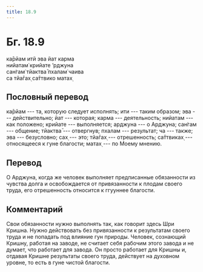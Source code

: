 ```yaml
---
title: 18.9
---
```


# Бг. 18.9
ка̄рйам итй эва йат карма<br/>
нийатам̇ крийате ’рджуна<br/>
сан̇гам̇ тйактва̄ пхалам̇ чаива<br/>
са тйа̄гах̣ са̄ттвико матах̣
## Пословный перевод

ка̄рйам --- та, которую следует исполнять; ити --- таким образом; эва ---
действительно; йат --- которая; карма --- деятельность; нийатам --- как
положено; крийате --- выполняется; арджуна --- о Арджуна; сан̇гам ---
общение; тйактва̄ --- отвергнув; пхалам --- результат; ча --- также; эва
--- безусловно; сах̣ --- это; тйа̄гах̣ --- отрешенность; са̄ттвиках̣ ---
относящееся к гуне благости; матах̣ --- по Моему мнению.

## Перевод

О Арджуна, когда же человек выполняет предписанные обязанности из
чувства долга и освобождается от привязанности к плодам своего труда,
его отрешенность относится к ггууннее благости.

## Комментарий

Свои обязанности нужно выполнять так, как говорит здесь Шри Кришна.
Нужно действовать без привязанности к результатам своего труда и не
попадать под влияние гун природы. Человек, сознающий Кришну, работая на
заводе, не считает себя рабочим этого завода и не думает, что работает
для завода. Он просто работает для Кришны и, отдавая Кришне результаты
своего труда, действует на духовном уровне, то есть в гуне чистой
благости.
